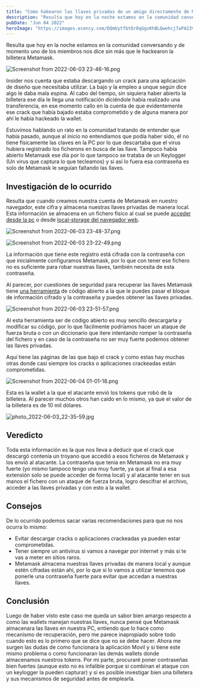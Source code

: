 ```yaml
---
title: "Como hakearon las llaves privadas de un amigo directamente de Metamask y que hacer para que no te ocurra."
description: "Resulta que hoy en la noche estamos en la comunidad conversando y de momento uno de los miembros..."
pubDate: "Jun 04 2022"
heroImage: "https://images.ecency.com/DQmUytfbt6r8qGgvKhBLQwehcj7aPA23VVuFXQk8PHq95Gw/istock_962366210.png"
---
```


Resulta que hoy en la noche estamos en la comunidad conversando y de momento uno de los miembros nos dice sin más que le hackearon la billetera Metamask.

![Screenshot from 2022-06-03 23-46-16.png](https://cdn.hashnode.com/res/hashnode/image/upload/v1654316018274/GITJ3tjU6.png)

Insider nos cuenta que estaba descargando un crack para una aplicación de diseño que necesitaba utilizar. La bajo y la empleo a unque según dice algo le daba mala espina. Al cabo del tiempo, sin siquiera haber abierto la billetera ese día le llega una notificación diciéndole había realizado una transferencia, en ese momento callo en la cuenta de que evidentemente ese crack que había bajado estaba comprometido y de alguna manera por ahí le había hackeado la wallet. 

Estuvimos hablando un rato en la comunidad tratando de entender que había pasado, aunque al inicio no entendíamos que podía haber sido, él no tiene físicamente las claves en la PC por lo que descartaba que el virus hubiera registrado los ficherons en busca de las llave. Tampoco había abierto Metamask ese día por lo que tampoco se trataba de un Keylogger (Un virus que captura lo que tecleamos) y si así lo fuera esa contraseña es solo de Metamask le seguían faltando las llaves.

## Investigación de lo ocurrido

Resulta que cuando creamos nuestra cuenta de Metamask en nuestro navegador, este cifra y almacena nuestras llaves privadas de manera local. Esta información se almacena en un fichero físico al cual se puede [acceder desde la pc](https://ethereum.stackexchange.com/questions/52658/where-does-metamask-store-the-wallet-seed-file-path) o desde [local-storage del navegador web](https://github.com/MetaMask/metamask-extension/issues/2749).

![Screenshot from 2022-06-03 23-48-37.png](https://cdn.hashnode.com/res/hashnode/image/upload/v1654317153548/ELap0daBj.png)

![Screenshot from 2022-06-03 23-22-49.png](https://cdn.hashnode.com/res/hashnode/image/upload/v1654317304353/8SzsUI3v8.png)

La información que tiene este registro está cifrada con la contraseña con que inicialmente configuramos Metamask, por lo que con tener ese fichero no es suficiente para robar nuestras llaves, también necesita de esta contraseña.

Al parecer, por cuestiones de seguridad para recuperar las llaves Metamask tiene [una herramienta](https://github.com/MetaMask/vault-decryptor) de código abierto a la que le puedes pasar el bloque de información cifrado y la contraseña y puedes obtener las llaves privadas.

![Screenshot from 2022-06-03 23-51-57.png](https://cdn.hashnode.com/res/hashnode/image/upload/v1654318755522/j74AS9-t4.png)

Al esta herramienta ser de código abierto es muy sencillo descargarla y modificar su código, por lo que fácilmente podríamos hacer un ataque de fuerza bruta o con un diccionario que itere intentando romper la contraseña del fichero y en caso de la contraseña no ser muy fuerte podemos obtener las llaves privadas.

Aquí tiene las páginas de las que bajo el crack y como estas hay muchas otras donde casi siempre los cracks o aplicaciones crackeadas están comprometidas.

![Screenshot from 2022-06-04 01-01-18.png](https://cdn.hashnode.com/res/hashnode/image/upload/v1654318899263/upoScm1ee.png)

Esta es la wallet a la que el atacante envió los tokens que robó de la billetera. Al parecer muchos otros han caído en lo mismo, ya que el valor de la billetera es de 10 mil dólares.

![photo_2022-06-03_22-35-59.jpg](https://cdn.hashnode.com/res/hashnode/image/upload/v1654318961260/AS-RCXAtH.jpg)

## Veredicto

Toda esta información es la que nos lleva a deducir que el crack que descargó contenía un troyano que accedió a esos ficheros de Metamask y los envió al atacante. La contraseña que tenía en Metamask no era muy fuerte (yo mismo tampoco tengo una muy fuerte, ya que al final a esa extensión solo se puede acceder de forma local) y al atacante tener en sus manos el fichero con un ataque de fuerza bruta, logro descifrar el archivo, acceder a las llaves privadas y con esto a la wallet.


## Consejos

De lo ocurrido podemos sacar varias recomendaciones para que no nos ocurra lo mismo:

- Evitar descargar cracks o aplicaciones crackeadas ya pueden estar comprometidas.
- Tener siempre un antivirus si vamos a navegar por internet y más si te vas a meter en sitios raros.
- Metamask almacena nuestras llaves privadas de manera local y aunque estén cifradas están ahí, por lo que si lo vamos a utilizar tenemos que ponerle una contraseña fuerte para evitar que accedan a nuestras llaves.

## Conclusión

Luego de haber visto este caso me queda un sabor bien amargo respecto a como las wallets manejan nuestras llaves, nunca pensé que Metamask almacenara las llaves en nuestra PC, entiendo que lo hace como mecanismo de recuperación, pero me parece inapropiado sobre todo cuando esto es lo primero que se dice que no se debe hacer. Ahora me surgen las dudas de como funcionara la aplicación Movil y si tiene este mismo problema  o como funcionaran las demás wallets donde almacenamos nuestros tokens. Por mi parte, procuraré poner contraseñas bien fuertes (aunque esto no es infalible porque si combinan el ataque con un keylogger la pueden capturar) y si es posible investigar bien una billetera y sus mecanismos de seguridad antes de emplearla.

